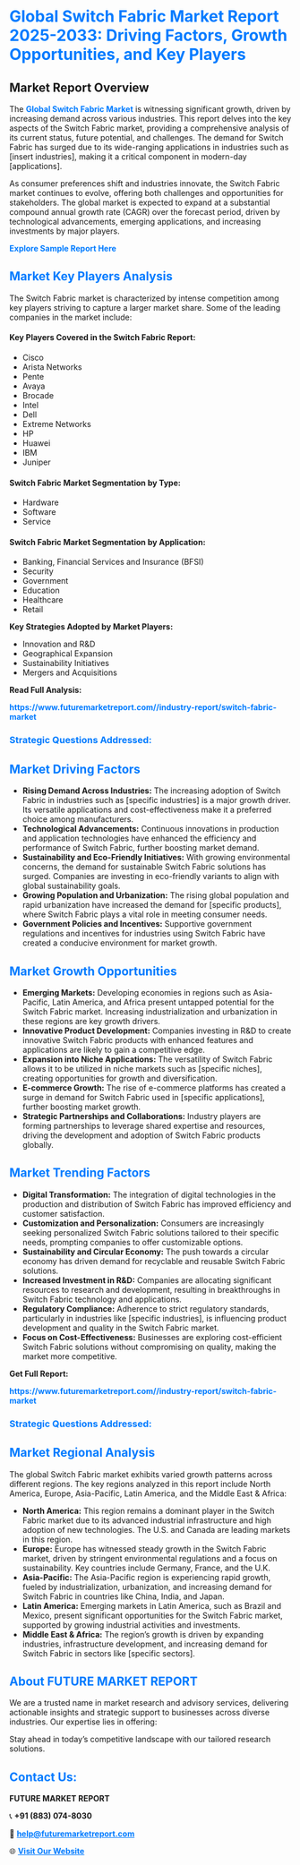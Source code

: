<h1 style="color: #007BFF;">Global Switch Fabric Market Report 2025-2033: Driving Factors, Growth Opportunities, and Key Players</h1>

<section id="overview">
<h2>Market Report Overview</h2>
<p>The <a href="https://www.futuremarketreport.com//industry-report/switch-fabric-market" style="color: #007BFF; text-decoration: none;"><strong>Global Switch Fabric Market</strong></a> is witnessing significant growth, driven by increasing demand across various industries. This report delves into the key aspects of the Switch Fabric market, providing a comprehensive analysis of its current status, future potential, and challenges. The demand for Switch Fabric has surged due to its wide-ranging applications in industries such as [insert industries], making it a critical component in modern-day [applications].</p>
<p>As consumer preferences shift and industries innovate, the Switch Fabric market continues to evolve, offering both challenges and opportunities for stakeholders. The global market is expected to expand at a substantial compound annual growth rate (CAGR) over the forecast period, driven by technological advancements, emerging applications, and increasing investments by major players.</p>
</section>

<section id="overview">
<p><a href="https://www.futuremarketreport.com//request-sample/reportId=90441" style="color: #007BFF; text-decoration: none;"><strong>Explore Sample Report Here</strong></a></p>
</section>

<section id="key-players">
<h2 style="color: #007BFF;">Market Key Players Analysis</h2>
<p>The Switch Fabric market is characterized by intense competition among key players striving to capture a larger market share. Some of the leading companies in the market include:</p>
<h4>Key Players Covered in the Switch Fabric Report:</h4>
<ul><li>Cisco</li><li>Arista Networks</li><li>Pente</li><li>Avaya</li><li>Brocade</li><li>Intel</li><li>Dell</li><li>Extreme Networks</li><li>HP</li><li>Huawei</li><li>IBM</li><li>Juniper</li></ul>
<h4>Switch Fabric Market Segmentation by Type:</h4>
<ul><li>Hardware</li><li>Software</li><li>Service</li></ul>

<h4>Switch Fabric Market Segmentation by Application:</h4>
<ul><li>Banking, Financial Services and Insurance (BFSI)</li><li>Security</li><li>Government</li><li>Education</li><li>Healthcare</li><li>Retail</li></ul>
<p><strong>Key Strategies Adopted by Market Players:</strong></p>
<ul>
<li>Innovation and R&D</li>
<li>Geographical Expansion</li>
<li>Sustainability Initiatives</li>
<li>Mergers and Acquisitions</li>
</ul>
</section>

<section>
<p><strong>Read Full Analysis: </strong></p><a href="https://www.futuremarketreport.com//industry-report/switch-fabric-market" style="color: #007BFF; text-decoration: none;"><strong>https://www.futuremarketreport.com//industry-report/switch-fabric-market</strong></a>
<h3 style="color: #007BFF;">Strategic Questions Addressed:</h3>
</section>

<section id="driving-factors">
<h2 style="color: #007BFF;">Market Driving Factors</h2>
<ul>
<li><strong>Rising Demand Across Industries:</strong> The increasing adoption of Switch Fabric in industries such as [specific industries] is a major growth driver. Its versatile applications and cost-effectiveness make it a preferred choice among manufacturers.</li>
<li><strong>Technological Advancements:</strong> Continuous innovations in production and application technologies have enhanced the efficiency and performance of Switch Fabric, further boosting market demand.</li>
<li><strong>Sustainability and Eco-Friendly Initiatives:</strong> With growing environmental concerns, the demand for sustainable Switch Fabric solutions has surged. Companies are investing in eco-friendly variants to align with global sustainability goals.</li>
<li><strong>Growing Population and Urbanization:</strong> The rising global population and rapid urbanization have increased the demand for [specific products], where Switch Fabric plays a vital role in meeting consumer needs.</li>
<li><strong>Government Policies and Incentives:</strong> Supportive government regulations and incentives for industries using Switch Fabric have created a conducive environment for market growth.</li>
</ul>
</section>

<section id="growth-opportunities">
<h2 style="color: #007BFF;">Market Growth Opportunities</h2>
<ul>
<li><strong>Emerging Markets:</strong> Developing economies in regions such as Asia-Pacific, Latin America, and Africa present untapped potential for the Switch Fabric market. Increasing industrialization and urbanization in these regions are key growth drivers.</li>
<li><strong>Innovative Product Development:</strong> Companies investing in R&D to create innovative Switch Fabric products with enhanced features and applications are likely to gain a competitive edge.</li>
<li><strong>Expansion into Niche Applications:</strong> The versatility of Switch Fabric allows it to be utilized in niche markets such as [specific niches], creating opportunities for growth and diversification.</li>
<li><strong>E-commerce Growth:</strong> The rise of e-commerce platforms has created a surge in demand for Switch Fabric used in [specific applications], further boosting market growth.</li>
<li><strong>Strategic Partnerships and Collaborations:</strong> Industry players are forming partnerships to leverage shared expertise and resources, driving the development and adoption of Switch Fabric products globally.</li>
</ul>
</section>

<section id="trending-factors">
<h2 style="color: #007BFF;">Market Trending Factors</h2>
<ul>
<li><strong>Digital Transformation:</strong> The integration of digital technologies in the production and distribution of Switch Fabric has improved efficiency and customer satisfaction.</li>
<li><strong>Customization and Personalization:</strong> Consumers are increasingly seeking personalized Switch Fabric solutions tailored to their specific needs, prompting companies to offer customizable options.</li>
<li><strong>Sustainability and Circular Economy:</strong> The push towards a circular economy has driven demand for recyclable and reusable Switch Fabric solutions.</li>
<li><strong>Increased Investment in R&D:</strong> Companies are allocating significant resources to research and development, resulting in breakthroughs in Switch Fabric technology and applications.</li>
<li><strong>Regulatory Compliance:</strong> Adherence to strict regulatory standards, particularly in industries like [specific industries], is influencing product development and quality in the Switch Fabric market.</li>
<li><strong>Focus on Cost-Effectiveness:</strong> Businesses are exploring cost-efficient Switch Fabric solutions without compromising on quality, making the market more competitive.</li>
</ul>
</section>

<section>
<p><strong>Get Full Report: </strong></p><a href="https://www.futuremarketreport.com//industry-report/switch-fabric-market" style="color: #007BFF; text-decoration: none;"><strong>https://www.futuremarketreport.com//industry-report/switch-fabric-market</strong></a>
<h3 style="color: #007BFF;">Strategic Questions Addressed:</h3>
</section>


<section id="regional-analysis">
<h2 style="color: #007BFF;">Market Regional Analysis</h2>
<p>The global Switch Fabric market exhibits varied growth patterns across different regions. The key regions analyzed in this report include North America, Europe, Asia-Pacific, Latin America, and the Middle East & Africa:</p>
<ul>
<li><strong>North America:</strong> This region remains a dominant player in the Switch Fabric market due to its advanced industrial infrastructure and high adoption of new technologies. The U.S. and Canada are leading markets in this region.</li>
<li><strong>Europe:</strong> Europe has witnessed steady growth in the Switch Fabric market, driven by stringent environmental regulations and a focus on sustainability. Key countries include Germany, France, and the U.K.</li>
<li><strong>Asia-Pacific:</strong> The Asia-Pacific region is experiencing rapid growth, fueled by industrialization, urbanization, and increasing demand for Switch Fabric in countries like China, India, and Japan.</li>
<li><strong>Latin America:</strong> Emerging markets in Latin America, such as Brazil and Mexico, present significant opportunities for the Switch Fabric market, supported by growing industrial activities and investments.</li>
<li><strong>Middle East & Africa:</strong> The region’s growth is driven by expanding industries, infrastructure development, and increasing demand for Switch Fabric in sectors like [specific sectors].</li>
</ul>
</section>

<footer>
<h2 style="color: #007BFF;">About FUTURE MARKET REPORT</h2>
<p>We are a trusted name in market research and advisory services, delivering actionable insights and strategic support to businesses across diverse industries. Our expertise lies in offering:</p>

<p>Stay ahead in today’s competitive landscape with our tailored research solutions.</p>

<h2 style="color: #007BFF;">Contact Us:</h2>
<p><strong>FUTURE MARKET REPORT</strong></p>
<p>📞 <strong>+91 (883) 074-8030</strong></p>
<p>📧 <strong><a href="mailto:help@futuremarketreport.com" style="color: #007BFF;">help@futuremarketreport.com</a></strong></p>
<p>🌐 <strong><a href="https://www.futuremarketreport.com/" style="color: #007BFF;">Visit Our Website</a></strong></p>
</footer>